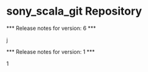 # sony_scala_git Repository

*** Release notes for version: 6 ***

j

*** Release notes for version: 1 ***

1
